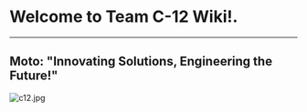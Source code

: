 # Welcome to Team C-12 Wiki!.
***
## Moto: "Innovating Solutions, Engineering the Future!"

![c12.jpg](https://vennappstorageha.blob.core.windows.net/public/nes-fircroft/mediahub/engineer-s-mindset--1--dd5fe74b2f884f6793fdbde9c5bd4d21.jpg)

